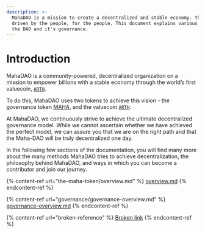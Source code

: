 ```yaml
---
description: >-
  MahaDAO is a mission to create a decentralized and stable economy. that is
  driven by the people, for the people. This document explains various parts of
  the DAO and it's governance.
---
```


# Introduction

MahaDAO is a community-powered, decentralized organization on a mission to empower billions with a stable economy through the world’s first valuecoin, [`ARTH`](https://arth.mahadao.com/#/loans/all-loans).

To do this, MahaDAO uses two tokens to achieve this vision - the governance token [MAHA](the-maha-token/overview.md), and the valuecoin [`ARTH`](https://docs.arthcoin.com/).&#x20;

At MahaDAO, we continuously strive to achieve the ultimate decentralized governance model. While we cannot ascertain whether we have achieved the perfect model, we can assure you that we are on the right path and that the Maha-DAO will be truly decentralized one day.&#x20;

In the following few sections of the documentation, you will find many more about the many methods MahaDAO tries to achieve decentralization, the philosophy behind MahaDAO, and ways in which you can become a contributor and join our journey.&#x20;

{% content-ref url="the-maha-token/overview.md" %}
[overview.md](the-maha-token/overview.md)
{% endcontent-ref %}

{% content-ref url="governance/governance-overview.md" %}
[governance-overview.md](governance/governance-overview.md)
{% endcontent-ref %}

{% content-ref url="broken-reference" %}
[Broken link](broken-reference)
{% endcontent-ref %}

